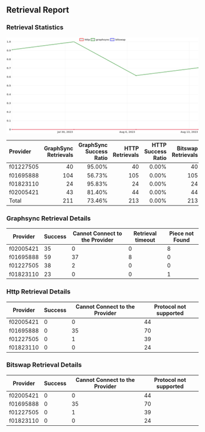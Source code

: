 ## Retrieval Report
### Retrieval Statistics
<img src="https://raw.githubusercontent.com/data-preservation-programs/filplus-checker-assets/main/filecoin-project/filecoin-plus-large-datasets/issues/2060/1692067640532.png"/>

| Provider  | GraphSync Retrievals | GraphSync Success Ratio | HTTP Retrievals | HTTP Success Ratio | Bitswap Retrievals | Bitswap Success Ratio |
| :-------- | -------------------: | ----------------------: | --------------: | -----------------: | -----------------: | --------------------: |
| f01227505 |                   40 |                  95.00% |              40 |              0.00% |                 40 |                 0.00% |
| f01695888 |                  104 |                  56.73% |             105 |              0.00% |                105 |                 0.00% |
| f01823110 |                   24 |                  95.83% |              24 |              0.00% |                 24 |                 0.00% |
| f02005421 |                   43 |                  81.40% |              44 |              0.00% |                 44 |                 0.00% |
| Total     |                  211 |                  73.46% |             213 |              0.00% |                213 |                 0.00% |

### Graphsync Retrieval Details
| Provider  | Success | Cannot Connect to the Provider | Retrieval timeout | Piece not Found |
| --------- | ------- | ------------------------------ | ----------------- | --------------- |
| f02005421 | 35      | 0                              | 0                 | 8               |
| f01695888 | 59      | 37                             | 8                 | 0               |
| f01227505 | 38      | 2                              | 0                 | 0               |
| f01823110 | 23      | 0                              | 0                 | 1               |

### Http Retrieval Details
| Provider  | Success | Cannot Connect to the Provider | Protocol not supported |
| --------- | ------- | ------------------------------ | ---------------------- |
| f02005421 | 0       | 0                              | 44                     |
| f01695888 | 0       | 35                             | 70                     |
| f01227505 | 0       | 1                              | 39                     |
| f01823110 | 0       | 0                              | 24                     |

### Bitswap Retrieval Details
| Provider  | Success | Cannot Connect to the Provider | Protocol not supported |
| --------- | ------- | ------------------------------ | ---------------------- |
| f02005421 | 0       | 0                              | 44                     |
| f01695888 | 0       | 35                             | 70                     |
| f01227505 | 0       | 1                              | 39                     |
| f01823110 | 0       | 0                              | 24                     |
